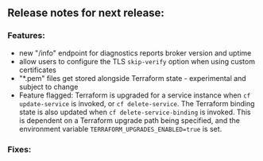 ## Release notes for next release:

### Features:
- new "/info" endpoint for diagnostics reports broker version and uptime
- allow users to configure the TLS `skip-verify` option when using custom certificates
- "*.pem" files get stored alongside Terraform state - experimental and subject to change
- Feature flagged: Terraform is upgraded for a service instance when `cf update-service` is invoked, or `cf delete-service`. The Terraform binding state is also updated when `cf delete-service-binding` is invoked. This is dependent on a Terraform upgrade path being specified, and the environment variable `TERRAFORM_UPGRADES_ENABLED=true` is set.
### Fixes: